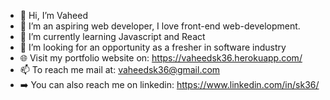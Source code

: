 - 👋 Hi, I’m Vaheed
- 👀 I’m an aspiring web developer, I love front-end web-development.
- 🌱 I’m currently learning Javascript and React
- 💞️ I’m looking for an opportunity as a fresher in software industry
- 🌐 Visit my portfolio website on: https://vaheedsk36.herokuapp.com/
- 📫 To reach me mail at: vaheedsk36@gmail.com
- ➡️ You can also reach me on linkedin: https://www.linkedin.com/in/sk36/

<!---
vaheedsk36/vaheedsk36 is a ✨ special ✨ repository because its `README.md` (this file) appears on your GitHub profile.
You can click the Preview link to take a look at your changes.
--->
